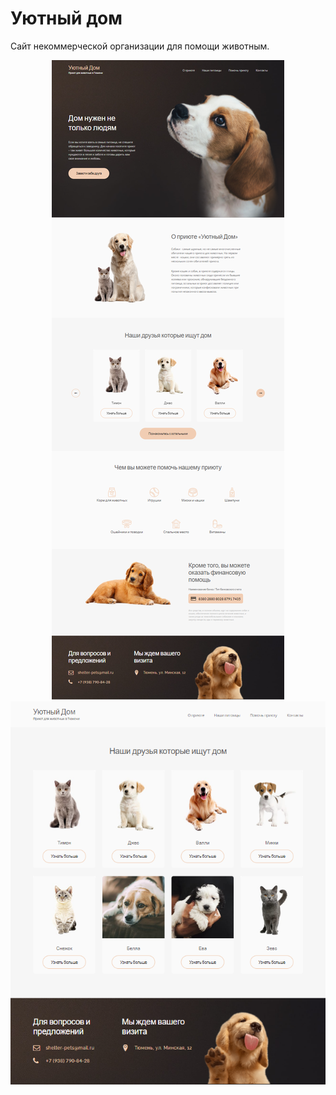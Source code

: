 # Уютный дом

Сайт некоммерческой организации для помощи животным.

<p align="center">
 <img  src="https://github.com/AlexDyatlov/myScreenshots/raw/master/screens/Cozy-House1.png">
 <img  src="https://github.com/AlexDyatlov/myScreenshots/raw/master/screens/Cozy-House2.png">
</p>